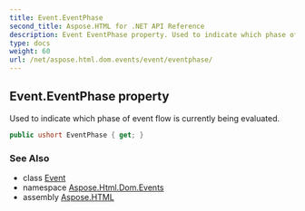 ```yaml
---
title: Event.EventPhase
second_title: Aspose.HTML for .NET API Reference
description: Event EventPhase property. Used to indicate which phase of event flow is currently being evaluated
type: docs
weight: 60
url: /net/aspose.html.dom.events/event/eventphase/
---
```

## Event.EventPhase property

Used to indicate which phase of event flow is currently being evaluated.

```csharp
public ushort EventPhase { get; }
```

### See Also

* class [Event](../)
* namespace [Aspose.Html.Dom.Events](../../../aspose.html.dom.events/)
* assembly [Aspose.HTML](../../../)
